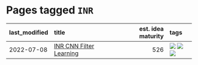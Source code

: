 # Pages tagged `INR`

|last_modified|title|est. idea maturity|tags
|:---|:---|---:|:---|
|2022-07-08|[INR CNN Filter Learning](../INR_CNN_filter_learning.md)|526|[![](https://img.shields.io/badge/tag-CNN-d5ffe)](../tags/CNN.md) [![](https://img.shields.io/badge/tag-INR-a68128)](../tags/INR.md) [![](https://img.shields.io/badge/tag-experimental-c02c21)](../tags/experimental.md)|